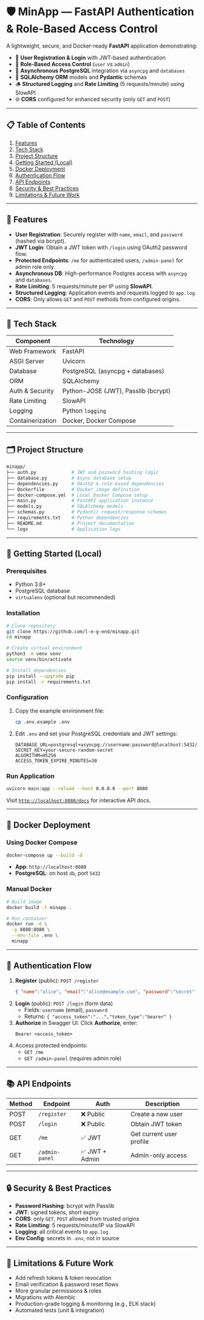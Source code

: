 # 🛡️ MinApp — FastAPI Authentication & Role-Based Access Control

A lightweight, secure, and Docker-ready **FastAPI** application demonstrating:

- 🧾 **User Registration & Login** with JWT-based authentication
- 🔐 **Role-Based Access Control** (`user` vs `admin`)
- 🚀 **Asynchronous PostgreSQL** integration via `asyncpg` and `databases`
- 🧱 **SQLAlchemy ORM** models and **Pydantic** schemas
- 🪵 **Structured Logging** and **Rate Limiting** (5 requests/minute) using SlowAPI
- 🌐 **CORS** configured for enhanced security (only `GET` and `POST`)

---

## 📋 Table of Contents

1. [Features](#-features)
2. [Tech Stack](#-tech-stack)
3. [Project Structure](#-project-structure)
4. [Getting Started (Local)](#-getting-started-local)
5. [Docker Deployment](#-docker-deployment)
6. [Authentication Flow](#-authentication-flow)
7. [API Endpoints](#-api-endpoints)
8. [Security & Best Practices](#-security--best-practices)
9. [Limitations & Future Work](#-limitations--future-work)

---

## 🚀 Features

- **User Registration**: Securely register with `name`, `email`, and `password` (hashed via bcrypt).
- **JWT Login**: Obtain a JWT token with `/login` using OAuth2 password flow.
- **Protected Endpoints**: `/me` for authenticated users, `/admin-panel` for admin role only.
- **Asynchronous DB**: High-performance Postgres access with `asyncpg` and `databases`.
- **Rate Limiting**: 5 requests/minute per IP using **SlowAPI**.
- **Structured Logging**: Application events and requests logged to `app.log`.
- **CORS**: Only allows `GET` and `POST` methods from configured origins.

---

## 🧰 Tech Stack

| Component            | Technology                          |
|----------------------|-------------------------------------|
| Web Framework        | FastAPI                             |
| ASGI Server          | Uvicorn                             |
| Database             | PostgreSQL (asyncpg + databases)    |
| ORM                  | SQLAlchemy                          |
| Auth & Security      | Python-JOSE (JWT), Passlib (bcrypt) |
| Rate Limiting        | SlowAPI                             |
| Logging              | Python `logging`                    |
| Containerization     | Docker, Docker Compose              |

---

## 🗂️ Project Structure

```bash
minapp/
├── auth.py             # JWT and password hashing logic
├── database.py         # Async database setup
├── dependencies.py     # OAuth2 & role-based dependencies
├── Dockerfile          # Docker image definition
├── docker-compose.yml  # Local Docker Compose setup
├── main.py             # FastAPI application instance
├── models.py           # SQLAlchemy models
├── schemas.py          # Pydantic request/response schemas
├── requirements.txt    # Python dependencies
├── README.md           # Project documentation
└── logs                # Application logs
```

---

## 🏁 Getting Started (Local)

### Prerequisites

- Python 3.8+
- PostgreSQL database
- `virtualenv` (optional but recommended)

### Installation

```bash
# Clone repository
git clone https://github.com/l-e-g-end/minapp.git
cd minapp

# Create virtual environment
python3 -m venv venv
source venv/bin/activate

# Install dependencies
pip install --upgrade pip
pip install -r requirements.txt
```

### Configuration

1. Copy the example environment file:
   ```bash
   cp .env.example .env
   ```
2. Edit `.env` and set your PostgreSQL credentials and JWT settings:
   ```env
   DATABASE_URL=postgresql+asyncpg://username:password@localhost:5432/minapp_db
   SECRET_KEY=your-secure-random-secret
   ALGORITHM=HS256
   ACCESS_TOKEN_EXPIRE_MINUTES=30
   ```

### Run Application

```bash
uvicorn main:app --reload --host 0.0.0.0 --port 8080
```

Visit [`http://localhost:8080/docs`](http://localhost:8080/docs) for interactive API docs.

---

## 🐳 Docker Deployment

### Using Docker Compose

```bash
docker-compose up --build -d
```

- **App**: `http://localhost:8080`
- **PostgreSQL**: on host `db`, port `5432`

### Manual Docker

```bash
# Build image
docker build -t minapp .

# Run container
docker run -d \
  -p 8080:8080 \
  --env-file .env \
  minapp
```

---

## 🔑 Authentication Flow

1. **Register** (public): `POST /register`
   ```json
   { "name":"alice", "email":"alice@example.com", "password":"secret" }
   ```
2. **Login** (public): `POST /login` (form data)
   - Fields: `username` (email), `password`
   - Returns: `{ "access_token":"...","token_type":"bearer" }`
3. **Authorize** in Swagger UI: Click **Authorize**, enter:
   ```
   Bearer <access_token>
   ```
4. Access protected endpoints:
   - `GET /me`
   - `GET /admin-panel` (requires admin role)

---

## 📚 API Endpoints

| Method | Endpoint       | Auth       | Description                 |
| ------ | -------------- | ---------- | --------------------------- |
| POST   | `/register`    | ❌ Public   | Create a new user           |
| POST   | `/login`       | ❌ Public   | Obtain JWT token            |
| GET    | `/me`          | ✅ JWT      | Get current user profile    |
| GET    | `/admin-panel` | ✅ JWT + Admin | Admin-only access         |

---

## 🔒 Security & Best Practices

- **Password Hashing**: bcrypt with Passlib
- **JWT**: signed tokens, short expiry
- **CORS**: only `GET`, `POST` allowed from trusted origins
- **Rate Limiting**: 5 requests/minute/IP via SlowAPI
- **Logging**: all critical events to `app.log`
- **Env Config**: secrets in `.env`, not in source

---

## 🔮 Limitations & Future Work

- Add refresh tokens & token revocation
- Email verification & password reset flows
- More granular permissions & roles
- Migrations with Alembic
- Production-grade logging & monitoring (e.g., ELK stack)
- Automated tests (unit & integration)


